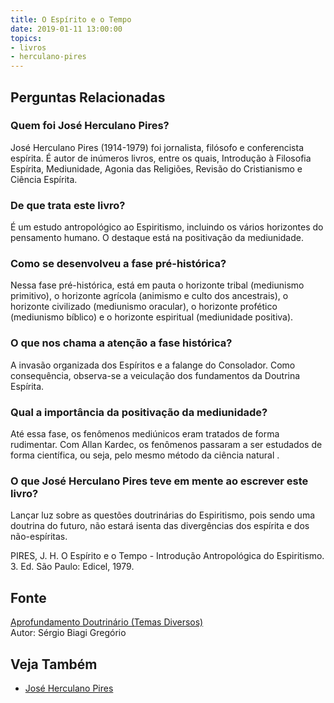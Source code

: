 ```yaml
---
title: O Espírito e o Tempo
date: 2019-01-11 13:00:00
topics: 
- livros
- herculano-pires
---
```


## Perguntas Relacionadas

### Quem foi José Herculano Pires?
José Herculano Pires (1914-1979) foi jornalista, filósofo e
conferencista espírita. É autor de inúmeros livros, entre os quais,
Introdução à Filosofia Espírita, Mediunidade, Agonia das Religiões,
Revisão do Cristianismo e Ciência Espírita.

### De que trata este livro?
É um estudo antropológico ao Espiritismo, incluindo os vários horizontes
do pensamento humano. O destaque está na positivação da mediunidade.

### Como se desenvolveu a fase pré-histórica?
Nessa fase pré-histórica, está em pauta o horizonte tribal (mediunismo
primitivo), o horizonte agrícola (animismo e culto dos ancestrais), o
horizonte civilizado (mediunismo oracular), o horizonte profético
(mediunismo bíblico) e o horizonte espiritual (mediunidade positiva).
### O que nos chama a atenção a fase histórica?
A invasão organizada dos Espíritos e a falange do Consolador. Como
consequência, observa-se a veiculação dos fundamentos da Doutrina
Espírita.

### Qual a importância da positivação da mediunidade?
Até essa fase, os fenômenos mediúnicos eram tratados de forma
rudimentar. Com Allan Kardec, os fenômenos passaram a ser estudados de
forma científica, ou seja, pelo mesmo método da ciência natural .

### O que José Herculano Pires teve em mente ao escrever este livro?
Lançar luz sobre as questões doutrinárias do Espiritismo, pois sendo uma
doutrina do futuro, não estará isenta das divergências dos espírita e
dos não-espíritas.

PIRES, J. H. O Espírito e o Tempo - Introdução Antropológica do
Espiritismo. 3. Ed. São Paulo: Edicel, 1979.


## Fonte
[Aprofundamento Doutrinário (Temas Diversos)](https://sites.google.com/view/aprofundamentodoutrinario/espírito-e-tempo-o-livro)  
Autor: Sérgio Biagi Gregório

## Veja Também
* [José Herculano Pires](/bio/herculano-pires)



